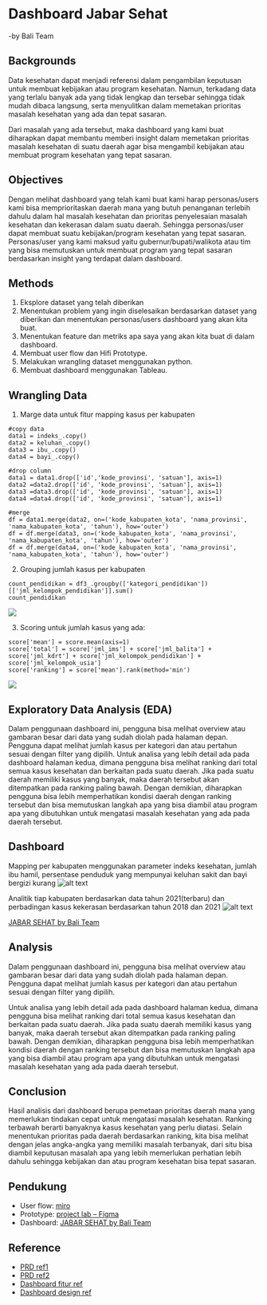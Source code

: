 
# Dashboard Jabar Sehat
-by Bali Team

## **Backgrounds**
Data kesehatan dapat menjadi referensi dalam pengambilan keputusan untuk membuat kebijakan atau program kesehatan. Namun, terkadang data yang terlalu banyak ada yang tidak lengkap dan tersebar sehingga tidak mudah dibaca langsung, serta menyulitkan dalam memetakan prioritas masalah kesehatan yang ada dan tepat sasaran.

Dari masalah yang ada tersebut, maka dashboard yang kami buat diharapkan dapat membantu memberi insight dalam memetakan prioritas masalah kesehatan di suatu daerah agar bisa mengambil kebijakan atau membuat program kesehatan yang tepat sasaran.


## **Objectives**
Dengan melihat dashboard yang telah kami buat kami harap personas/users kami bisa memprioritaskan daerah mana yang butuh penanganan terlebih dahulu dalam hal masalah kesehatan dan prioritas penyelesaian masalah kesehatan dan kekerasan dalam suatu daerah. Sehingga personas/user dapat membuat suatu kebijakan/program kesehatan yang tepat sasaran. Personas/user yang kami maksud yaitu gubernur/bupati/walikota atau tim yang bisa memutuskan untuk membuat program yang tepat sasaran berdasarkan insight yang terdapat dalam dashboard.


## **Methods**
1. Eksplore dataset yang telah diberikan
2. Menentukan problem yang ingin diselesaikan berdasarkan dataset yang diberikan dan menentukan personas/users dashboard yang akan kita buat.
3. Menentukan feature dan metriks apa saya yang akan kita buat di dalam dashboard.
4. Membuat user flow dan Hifi Prototype.
5. Melakukan wrangling dataset menggunakan python.
6. Membuat dashboard menggunakan Tableau.


## **Wrangling Data**
1. Marge data untuk fitur mapping kasus per kabupaten
```
#copy data
data1 = indeks_.copy()
data2 = keluhan_.copy()
data3 = ibu_.copy()
data4 = bayi_.copy()

#drop column
data1 = data1.drop(['id','kode_provinsi', 'satuan'], axis=1)
data2 =data2.drop(['id', 'kode_provinsi', 'satuan'], axis=1)
data3 =data3.drop(['id', 'kode_provinsi', 'satuan'], axis=1)
data4 =data4.drop(['id', 'kode_provinsi', 'satuan'], axis=1)

#merge
df = data1.merge(data2, on=('kode_kabupaten_kota', 'nama_provinsi', 'nama_kabupaten_kota', 'tahun'), how='outer')
df = df.merge(data3, on=('kode_kabupaten_kota', 'nama_provinsi', 'nama_kabupaten_kota', 'tahun'), how='outer')
df = df.merge(data4, on=('kode_kabupaten_kota', 'nama_provinsi', 'nama_kabupaten_kota', 'tahun'), how='outer')
```

2. Grouping jumlah kasus per kabupaten

```
count_pendidikan = df3_.groupby(['kategori_pendidikan'])[['jml_kelompok_pendidikan']].sum()
count_pendidikan 
```
![](images/grouping%20jumlah%20kasus.png)

3. Scoring untuk jumlah kasus yang ada:

```
score['mean'] = score.mean(axis=1)
score['total'] = score['jml_ims'] + score['jml_balita'] + score['jml_kdrt'] + score['jml_kelompok_pendidikan'] + score['jml_kelompok_usia']
score['ranking'] = score['mean'].rank(method='min')
```
![](images/ranking.png)

## **Exploratory Data Analysis (EDA)**
Dalam penggunaan dashboard ini, pengguna bisa melihat overview atau gambaran besar dari data yang sudah diolah pada halaman depan. Pengguna dapat melihat jumlah kasus per kategori dan atau pertahun sesuai dengan filter yang dipilih.
Untuk analisa yang lebih detail ada pada dashboard halaman kedua, dimana pengguna bisa melihat ranking dari total semua kasus kesehatan dan berkaitan pada suatu daerah. Jika pada suatu daerah memiliki kasus yang banyak, maka daerah tersebut akan ditempatkan pada ranking paling bawah. Dengan demikian, diharapkan pengguna bisa lebih memperhatikan kondisi daerah dengan ranking tersebut dan bisa memutuskan langkah apa yang bisa diambil atau program apa yang dibutuhkan untuk mengatasi masalah kesehatan yang ada pada daerah tersebut.


## **Dashboard**
Mapping per kabupaten menggunakan parameter indeks kesehatan, jumlah ibu hamil, persentase penduduk yang mempunyai keluhan sakit dan bayi bergizi kurang
![alt text](images/dashboard%20overview.PNG)


Analitik tiap kabupaten berdasarkan data tahun 2021(terbaru) dan perbadingan kasus kekerasan berdasarkan tahun 2018 dan 2021
![alt text](images/dashboard%20analitik.PNG)

[JABAR SEHAT by Bali Team](https://public.tableau.com/app/profile/zakiahafifah/viz/JABARSEHATbyBaliTeam/Overview2)

## **Analysis**
Dalam penggunaan dashboard ini, pengguna bisa melihat overview atau gambaran besar dari data yang sudah diolah pada halaman depan. Pengguna dapat melihat jumlah kasus per kategori dan atau pertahun sesuai dengan filter yang dipilih.

Untuk analisa yang lebih detail ada pada dashboard halaman kedua, dimana pengguna bisa melihat ranking dari total semua kasus kesehatan dan berkaitan pada suatu daerah. Jika pada suatu daerah memiliki kasus yang banyak, maka daerah tersebut akan ditempatkan pada ranking paling bawah. Dengan demikian, diharapkan pengguna bisa lebih memperhatikan kondisi daerah dengan ranking tersebut dan bisa memutuskan langkah apa yang bisa diambil atau program apa yang dibutuhkan untuk mengatasi masalah kesehatan yang ada pada daerah tersebut.


## **Conclusion**
Hasil analisis dari dashboard berupa pemetaan prioritas daerah mana yang memerlukan tindakan cepat untuk mengatasi masalah kesehatan. Ranking terbawah berarti banyaknya kasus kesehatan yang perlu diatasi. Selain menentukan prioritas pada daerah berdasarkan ranking, kita bisa melihat dengan jelas angka-angka yang memiliki masalah terbanyak, dari situ bisa diambil keputusan masalah apa yang lebih memerlukan perhatian lebih dahulu sehingga kebijakan dan atau program kesehatan bisa tepat sasaran.


## **Pendukung**
   - User flow: [miro](https://miro.com/app/board/uXjVOsMyJiA=/)
   - Prototype: [project lab – Figma](https://www.figma.com/file/UuWvs64PPvXcC5CJwMe0jb/project-lab)
   - Dashboard: [JABAR SEHAT by Bali Team](https://public.tableau.com/app/profile/zakiahafifah/viz/JABARSEHATbyBaliTeam/Overview2)


## **Reference**
- [PRD ref1](https://drive.google.com/file/d/1jbfm31jSBkfBgnfbfDTUQIrhds4lF5gf/view?usp=sharing)
- [PRD ref2](https://drive.google.com/file/d/1KBTY0EPVFAbvWxQJ3b0pEXzaCZ82tdrP/view?usp=sharing)
- [Dashboard fitur ref](https://public.tableau.com/views/BPJS_16127065341570/Dashboard1?:language=en-US&:display_count=n&:origin=viz_share_link)
- [Dashboard design ref](https://public.tableau.com/views/HospitalityDashboardRWFD_16388048733680/Overview?:language=en-US&:display_count=n&:origin=viz_share_link)
